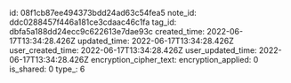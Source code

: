 id: 08f1cb87ee494373bdd24ad63c54fea5
note_id: ddc0288457f446a181ce3cdaac46c1fa
tag_id: dbfa5a188dd24ecc9c622613e7dae93c
created_time: 2022-06-17T13:34:28.426Z
updated_time: 2022-06-17T13:34:28.426Z
user_created_time: 2022-06-17T13:34:28.426Z
user_updated_time: 2022-06-17T13:34:28.426Z
encryption_cipher_text: 
encryption_applied: 0
is_shared: 0
type_: 6